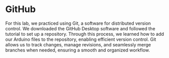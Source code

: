 # GitHub
 
For this lab, we practiced using Git, a software for distributed version control. We downloaded the GitHub Desktop software and followed the tutorial to set up a repository. Through this process, we learned how to add our Arduino files to the repository, enabling efficient version control. Git allows us to track changes, manage revisions, and seamlessly merge branches when needed, ensuring a smooth and organized workflow.
